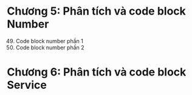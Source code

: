 # Chương 5: Phân tích và code block Number
49. Code block number phần 1
50. Code block number phần 2
# Chương 6: Phân tích và code block Service
